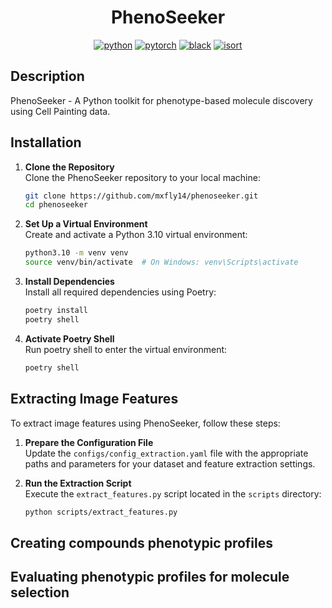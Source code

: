 <div align="center">

# PhenoSeeker

[![python](https://img.shields.io/badge/-Python_3.10-blue?logo=python&logoColor=white)](https://github.com/pre-commit/pre-commit)
[![pytorch](https://img.shields.io/badge/PyTorch_2.0.1-ee4c2c?logo=pytorch&logoColor=white)](https://pytorch.org/get-started/locally/)
[![black](https://img.shields.io/badge/Code%20Style-Black-black.svg?labelColor=gray)](https://black.readthedocs.io/en/stable/)
[![isort](https://img.shields.io/badge/%20imports-isort-%231674b1?style=flat&labelColor=ef8336)](https://pycqa.github.io/isort/)

</div>

## Description
PhenoSeeker - A Python toolkit for phenotype-based molecule discovery using Cell Painting data.

## Installation

1. **Clone the Repository**  
   Clone the PhenoSeeker repository to your local machine:
   ```bash
   git clone https://github.com/mxfly14/phenoseeker.git
   cd phenoseeker

2. **Set Up a Virtual Environment**  
   Create and activate a Python 3.10 virtual environment:
   ```bash
   python3.10 -m venv venv
   source venv/bin/activate  # On Windows: venv\Scripts\activate

3. **Install Dependencies**  
   Install all required dependencies using Poetry:
   ```bash
   poetry install
   poetry shell

4. **Activate Poetry Shell**  
   Run poetry shell to enter the virtual environment:
   ```bash
   poetry shell

## Extracting Image Features

To extract image features using PhenoSeeker, follow these steps:

1. **Prepare the Configuration File**  
   Update the `configs/config_extraction.yaml` file with the appropriate paths and parameters for your dataset and feature extraction settings.

2. **Run the Extraction Script**  
   Execute the `extract_features.py` script located in the `scripts` directory:

   ```bash
   python scripts/extract_features.py

## Creating compounds phenotypic profiles

## Evaluating phenotypic profiles for molecule selection